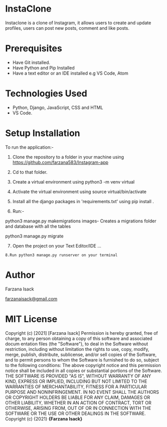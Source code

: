 # InstaClone

Instaclone is a clone of Instagram, it allows users to create and update profiles, users can post new posts, comment and like posts.

# Prerequisites


* Have Git installed.
* Have Python and Pip Installed
* Have a text editor or an IDE installed e.g VS Code, Atom

# Technologies Used
* Python, Django, JavaScript, CSS and HTML
* VS Code.

# Setup Installation

To run the application:-

 1. Clone the repository to a folder in your machine using https://github.com/farzana583/Instagram-app

2. Cd to that folder.

3. Create a virtual environment using python3 -m venv virtual

4. Activate the virtual environment using source virtual/bin/activate

5. Install all the django packages in 'requirements.txt' using pip install <package-name>.

6. Run:-

 python3 manage.py makemigrations images- Creates a migrations folder and database with all the tables

python3 manage.py migrate

7. Open the project on your Text Editor/IDE
...

```
8.Run python3 manage.py runserver on your terminal

```
# Author
Farzana Isack

farzanaisack@gmail.com


# MIT License

Copyright (c) [2021] [Farzana Isack]
Permission is hereby granted, free of charge, to any person obtaining a copy
of this software and associated docum entation files (the "Software"), to deal
in the Software without restriction, including without limitation the rights
to use, copy, modify, merge, publish, distribute, sublicense, and/or sell
copies of the Software, and to permit persons to whom the Software is
furnished to do so, subject to the following conditions:
The above copyright notice and this permission notice shall be included in all
copies or substantial portions of the Software.
THE SOFTWARE IS PROVIDED "AS IS", WITHOUT WARRANTY OF ANY KIND, EXPRESS OR
IMPLIED, INCLUDING BUT NOT LIMITED TO THE WARRANTIES OF MERCHANTABILITY,
FITNESS FOR A PARTICULAR PURPOSE AND NONINFRINGEMENT. IN NO EVENT SHALL THE
AUTHORS OR COPYRIGHT HOLDERS BE LIABLE FOR ANY CLAIM, DAMAGES OR OTHER
LIABILITY, WHETHER IN AN ACTION OF CONTRACT, TORT OR OTHERWISE, ARISING FROM,
OUT OF OR IN CONNECTION WITH THE SOFTWARE OR THE USE OR OTHER DEALINGS IN THE
SOFTWARE.
Copyright (c) {2021} **{Farzana Isack}**

